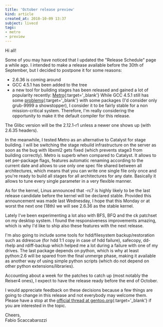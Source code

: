 ```yaml
---
title: 'October release preview'
kind: article
created_at: 2010-10-09 13:37
subject: livecd
tags:
- metro
- preview
---
```

Hi all!

Some of you may have noticed that I updated the "Release Schedule" page a while ago.
I intended to make a release available before the 30th of September, but I decided to postpone it for some reasons:

* 2.6.36 is coming around
* GCC 4.5.1 has been added to the tree
* a new tool for building stages has been released and gained a lot of popularity recently: [Metro](http://www.funtoo.org/en/metro/tutorial/){:target='_blank'}
While GCC 4.5.1 still has some [problems](http://bugs.gentoo.org/show_bug.cgi?id=296658){:target='_blank'} with some packages (I'd consider only grub-9999 a showstopper), I consider it to be fairly stable for a non mission-critical system. Therefore, I'm really considering the opportunity to make it the default compiler for this release.  

<!--MORE-->

The Glibc version will be the 2.12.1-r1 unless a newer one shows up (with 2.6.35 headers).

In the meanwhile, I tested Metro as an alternative to Catalyst for stage building. I will be switching the stage rebuild infrastructure on the server as soon as the bug with libxml2 gets fixed (which prevents stage3 from building correctly). Metro is superb when compared to Catalyst. It allows to set per-package flags, features automatic renaming according to the current date and allows to use only one spec file shared between all architectures, which means that you can write one single file only once and you're ready to build all stages for all architectures for any date. Basically it allows to tune every single parameter in a very flexible manner.

As for the kernel, Linus announced that -rc7 is highly likely to be the last release candidate before the kernel will be declared stable. Provided this announcement was made last Wednesday, I hope that this Monday or at worst the next one (18th) we will see 2.6.36 as the stable kernel.

Lately I've been experimenting a lot also with BFS, BFQ and the ck patchset on my desktop system. I found the responsiveness improvements amazing, which is why I'd like to ship also these features with the next release.

I'm also going to include some tools for hdd/filesystem backup/restoration such as ddrescue (for hdd 1:1 copy in case of hdd failure), safecopy, dd-rhelp and rdiff-backup which helped me a lot during a failure with one of my drives. The last package depends on python, which is why at least python:2.6 will be spared from the final unmerge phase, making it available as another way of using simple python scripts (which do not depend on other python extensions/libraries).

Accounting about a week for the patches to catch up (most notably the Reiser4 ones), I expect to have the release ready before the end of October.

I would appreciate feedback on these decisions because a few things are going to change in this release and not everybody may welcome them. Please have a stop at the [official thread at gentoo.org](http://forums.gentoo.org/viewtopic-t-841256.html){:target='_blank'} if you are interested in the topic.

Cheers,  
Fabio Scaccabarozzi
